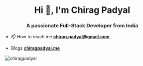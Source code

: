 <h1 align="center">Hi 👋, I'm Chirag Padyal</h1>
<h3 align="center">A passionate Full-Stack Developer from India</h3>

- 📫 How to reach me **chirag.padyal@gmail.com**

- Blogs **[chiragpadyal.me](https://chiragpadyal.me)**

<p>&nbsp;<img align="center" src="https://github-readme-stats.vercel.app/api?username=chiragpadyal&show_icons=true&locale=en" alt="chiragpadyal" /></p>

